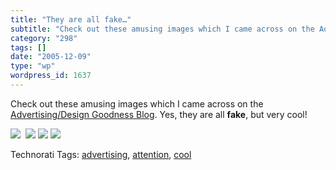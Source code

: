 ```yaml
---
title: "They are all fake…"
subtitle: "Check out these amusing images which I came across on the Advertising/Design Goodness Blog"
category: "298"
tags: []
date: "2005-12-09"
type: "wp"
wordpress_id: 1637
---
```

Check out these amusing images which I came across on the [Advertising/Design Goodness Blog](http://www.frederiksamuel.com/blog/2005/12/truck-art.html). Yes, they are all **fake**, but very cool! 

![](https://i0.wp.com/static.flickr.com/18/70534639_53d9e55d46.jpg?w=584)  ![](https://i0.wp.com/static.flickr.com/18/70534587_9eeae9ddc7.jpg?w=584) ![](https://i0.wp.com/static.flickr.com/18/70534558_c8d1d8e05c.jpg?w=584) ![](https://i0.wp.com/static.flickr.com/35/70534535_007b2ac346.jpg?w=584)

Technorati Tags: [advertising](http://www.technorati.com/tag/advertising), [attention](http://www.technorati.com/tag/attention), [cool](http://www.technorati.com/tag/cool)